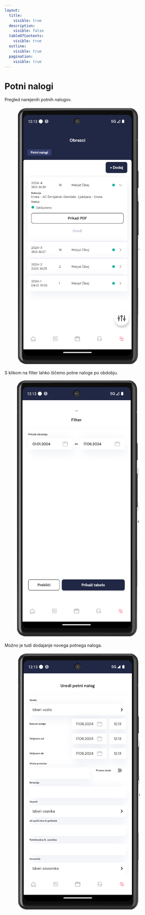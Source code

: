```yaml
---
layout:
  title:
    visible: true
  description:
    visible: false
  tableOfContents:
    visible: true
  outline:
    visible: true
  pagination:
    visible: true
---
```


# Potni nalogi

Pregled narejenih potnih nalogov.

<figure><img src="../../../.gitbook/assets/image (223).png" alt=""><figcaption></figcaption></figure>

S klikom na filter lahko iščemo potne naloge po obdobju.

<figure><img src="../../../.gitbook/assets/image (224).png" alt=""><figcaption></figcaption></figure>

Možno je tudi dodajanje novega potnega naloga.

<figure><img src="../../../.gitbook/assets/image (225).png" alt=""><figcaption></figcaption></figure>
